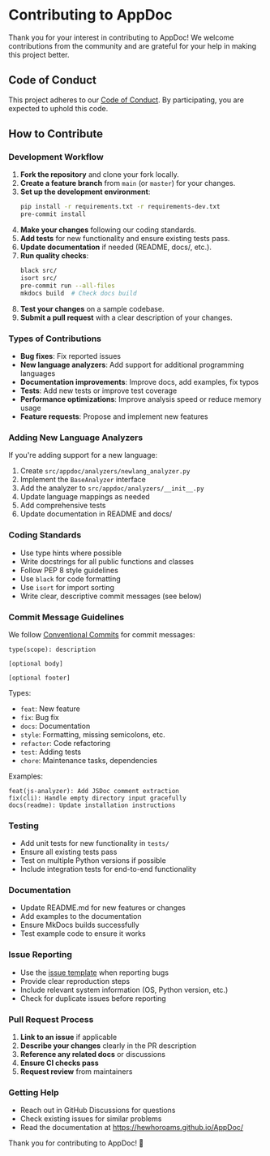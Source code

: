 # Contributing to AppDoc

Thank you for your interest in contributing to AppDoc! We welcome contributions from the community and are grateful for your help in making this project better.

## Code of Conduct

This project adheres to our [Code of Conduct](CODE_OF_CONDUCT.md). By participating, you are expected to uphold this code.

## How to Contribute

### Development Workflow

1. **Fork the repository** and clone your fork locally.
2. **Create a feature branch** from `main` (or `master`) for your changes.
3. **Set up the development environment**:
   ```bash
   pip install -r requirements.txt -r requirements-dev.txt
   pre-commit install
   ```
4. **Make your changes** following our coding standards.
5. **Add tests** for new functionality and ensure existing tests pass.
6. **Update documentation** if needed (README, docs/, etc.).
7. **Run quality checks**:
   ```bash
   black src/
   isort src/
   pre-commit run --all-files
   mkdocs build  # Check docs build
   ```
8. **Test your changes** on a sample codebase.
9. **Submit a pull request** with a clear description of your changes.

### Types of Contributions

- **Bug fixes**: Fix reported issues
- **New language analyzers**: Add support for additional programming languages
- **Documentation improvements**: Improve docs, add examples, fix typos
- **Tests**: Add new tests or improve test coverage
- **Performance optimizations**: Improve analysis speed or reduce memory usage
- **Feature requests**: Propose and implement new features

### Adding New Language Analyzers

If you're adding support for a new language:

1. Create `src/appdoc/analyzers/newlang_analyzer.py`
2. Implement the `BaseAnalyzer` interface
3. Add the analyzer to `src/appdoc/analyzers/__init__.py`
4. Update language mappings as needed
5. Add comprehensive tests
6. Update documentation in README and docs/

### Coding Standards

- Use type hints where possible
- Write docstrings for all public functions and classes
- Follow PEP 8 style guidelines
- Use `black` for code formatting
- Use `isort` for import sorting
- Write clear, descriptive commit messages (see below)

### Commit Message Guidelines

We follow [Conventional Commits](https://conventionalcommits.org/) for commit messages:

```
type(scope): description

[optional body]

[optional footer]
```

Types:
- `feat`: New feature
- `fix`: Bug fix
- `docs`: Documentation
- `style`: Formatting, missing semicolons, etc.
- `refactor`: Code refactoring
- `test`: Adding tests
- `chore`: Maintenance tasks, dependencies

Examples:
```
feat(js-analyzer): Add JSDoc comment extraction
fix(cli): Handle empty directory input gracefully
docs(readme): Update installation instructions
```

### Testing

- Add unit tests for new functionality in `tests/`
- Ensure all existing tests pass
- Test on multiple Python versions if possible
- Include integration tests for end-to-end functionality

### Documentation

- Update README.md for new features or changes
- Add examples to the documentation
- Ensure MkDocs builds successfully
- Test example code to ensure it works

### Issue Reporting

- Use the [issue template](.github/ISSUE_TEMPLATE.md) when reporting bugs
- Provide clear reproduction steps
- Include relevant system information (OS, Python version, etc.)
- Check for duplicate issues before reporting

### Pull Request Process

1. **Link to an issue** if applicable
2. **Describe your changes** clearly in the PR description
3. **Reference any related docs** or discussions
4. **Ensure CI checks pass**
5. **Request review** from maintainers

### Getting Help

- Reach out in GitHub Discussions for questions
- Check existing issues for similar problems
- Read the documentation at https://hewhoroams.github.io/AppDoc/

Thank you for contributing to AppDoc! 🚀
